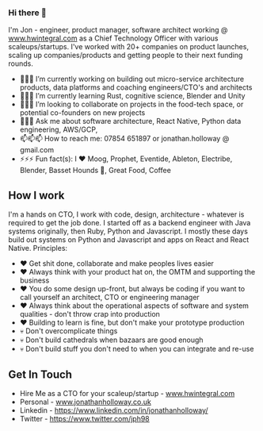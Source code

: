 ### Hi there 👋

I'm Jon - engineer, product manager, software architect working @ www.hwintegral.com as a Chief Technology Officer with various scaleups/startups.  I've worked with 20+ companies on product launches, scaling up companies/products and getting people to their next funding rounds.

- 🔭🔭🔭 I’m currently working on building out micro-service architecture products, data platforms and coaching engineers/CTO's and architects
- 🌱🌱🌱 I’m currently learning Rust, cognitive science, Blender and Unity
- 👯👯👯 I’m looking to collaborate on projects in the food-tech space, or potential co-founders on new projects
- 💬💬💬 Ask me about software architecture, React Native, Python data engineering, AWS/GCP, 
- 📫📫📫 How to reach me: 07854 651897 or jonathan.holloway @ gmail.com
- ⚡⚡⚡ Fun fact(s): I ❤️ Moog, Prophet, Eventide, Ableton, Electribe, Blender, Basset Hounds 🐶, Great Food, Coffee

## How I work

I'm a hands on CTO, I work with code, design, architecture - whatever is required to get the job done.  I started off as a backend engineer with Java systems originally, then Ruby, Python and Javascript.  I mostly these days build out systems on Python and Javascript and apps on React and React Native.  Principles:

- ❤️ Get shit done, collaborate and make peoples lives easier
- ❤️ Always think with your product hat on, the OMTM and supporting the business
- ❤️ You do some design up-front, but always be coding if you want to call yourself an architect, CTO or engineering manager
- ❤️ Always think about the operational aspects of software and system qualities - don't throw crap into production
- ❤️ Building to learn is fine, but don't make your prototype production
- 💀 Don't overcomplicate things
- 💀 Don't build cathedrals when bazaars are good enough
- 💀 Don't build stuff you don't need to when you can integrate and re-use

## Get In Touch

* Hire Me as a CTO for your scaleup/startup - www.hwintegral.com
* Personal - www.jonathanholloway.co.uk
* Linkedin - https://www.linkedin.com/in/jonathanholloway/
* Twitter - https://www.twitter.com/jph98
